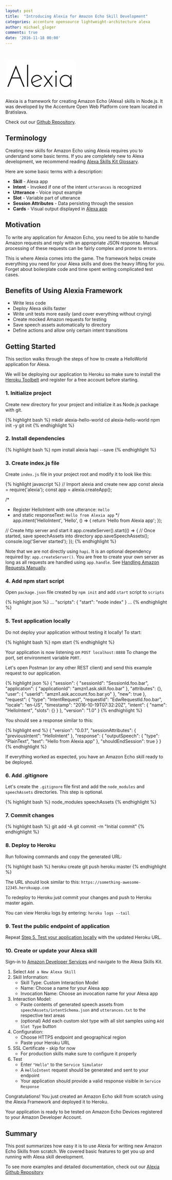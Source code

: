 ```yaml
---
layout: post
title:  "Introducing Alexia for Amazon Echo Skill Development"
categories: accenture opensource lightweight-architecture alexa
author: michael_gloger
comments: true
date: '2016-11-18 00:00'
---
```


<br />

![Alexia](/img/posts/alexia-framework/alexia-logo.png "Alexia")

Alexia is a framework for creating Amazon Echo (Alexa) skills in Node.js. It was developed by the Accenture Open Web Platform core team located in Bratislava.

Check out our [Github Repository](https://github.com/Accenture/alexia).

## Terminology

Creating new skills for Amazon Echo using Alexia requires you to understand some basic terms. 
If you are completely new to Alexa development, we recommend reading [Alexa Skills Kit Glossary](https://developer.amazon.com/public/solutions/alexa/alexa-skills-kit/docs/alexa-skills-kit-glossary).

Here are some basic terms with a description:

- **Skill** - Alexa app
- **Intent** - Invoked if one of the intent `utterances` is recognized
- **Utterance** - Voice input example
- **Slot** - Variable part of utterance
- **Session Attributes** - Data persisting through the session
- **Cards** - Visual output displayed in [Alexa app](http://alexa.amazon.com/)

## Motivation

To write any application for Amazon Echo, you need to be able to handle Amazon requests and reply with an appropriate JSON response. Manual processing of these requests can be fairly complex and prone to errors.

This is where Alexia comes into the game. The framework helps create everything you need for your Alexa skills and does the heavy lifting for you. Forget about boilerplate code and time spent writing complicated test cases.

## Benefits of Using Alexia Framework

- Write less code
- Deploy Alexa skills faster
- Write unit tests more easily (and cover everything without crying)
- Create mocked Amazon requests for testing 
- Save speech assets automatically to directory
- Define actions and allow only certain intent transitions

## Getting Started

This section walks through the steps of how to create a HelloWorld application for Alexa.

We will be deploying our application to Heroku so make sure to install the [Heroku Toolbelt](https://devcenter.heroku.com/articles/heroku-command-line#download-and-install) and register for a free account before starting.

### 1. Initialize project

Create new directory for your project and initialize it as Node.js package with git.

{% highlight bash %}
mkdir alexia-hello-world
cd alexia-hello-world
npm init -y
git init
{% endhighlight  %}


### 2. Install dependencies

{% highlight bash %}
npm install alexia hapi --save
{% endhighlight  %}

### 3. Create index.js file

Create `index.js` file in your project root and modify it to look like this:

{% highlight javascript %}
// Import alexia and create new app
const alexia = require('alexia');
const app = alexia.createApp();

/*
 * Register HelloIntent with one utterance: `Hello`
 * and static responseText: `Hello from Alexia app`
 */
app.intent('HelloIntent', 'Hello', () => {
    return 'Hello from Alexia app';
});

// Create http server and start it
app.createServer().start(() => {
    // Once started, save speechAssets into directory
    app.saveSpeechAssets();
    console.log('Server started');
});
{% endhighlight %}

Note that we are not directly using `hapi`. It is an optional dependency required by: `app.createServer()`. You are free to create your own server as long as all requests are handled using `app.handle`. See [Handling Amazon Requests Manually](https://github.com/Accenture/alexia#handling-amazon-requests-manually).

### 4. Add npm start script

Open `package.json` file created by `npm init` and add `start` script to `scripts`

{% highlight json %}
...
"scripts": {
    "start": "node index"
}
...
{% endhighlight %}

### 5. Test application locally

Do not deploy your application without testing it locally! To start:

{% highlight bash %}
npm start
{% endhighlight %}

Your application is now listening on `POST localhost:8888` To change the port, set environment variable `PORT`.

Let's open Postman (or any other REST client) and send this example request to our application.

{% highlight json %}
{
  "session": {
    "sessionId": "SessionId.foo.bar",
    "application": {
      "applicationId": "amzn1.ask.skill.foo.bar"
    },
    "attributes": {},
    "user": {
      "userId": "amzn1.ask.account.foo.bar.yo"
    },
    "new": true
  },
  "request": {
    "type": "IntentRequest",
    "requestId": "EdwRequestId.foo.bar",
    "locale": "en-US",
    "timestamp": "2016-10-19T07:32:20Z",
    "intent": {
      "name": "HelloIntent",
      "slots": {}
    }
  },
  "version": "1.0"
}
{% endhighlight %}

You should see a response similar to this:

{% highlight end %}
{
  "version": "0.0.1",
  "sessionAttributes": {
    "previousIntent": "HelloIntent"
  },
  "response": {
    "outputSpeech": {
      "type": "PlainText",
      "text": "Hello from Alexia app"
    },
    "shouldEndSession": true
  }
}
{% endhighlight %}

If everything worked as expected, you have an Amazon Echo skill ready to be deployed.

### 6. Add .gitignore

Let's create the `.gitignore` file first and add the `node_modules` and `speechAssets` directories. This step is optional.

{% highlight bash %}
node_modules
speechAssets
{% endhighlight %}

### 7. Commit changes

{% highlight bash %}
git add -A
git commit -m "Initial commit"
{% endhighlight %}

### 8. Deploy to Heroku

Run following commands and copy the generated URL:

{% highlight bash %}
heroku create
git push heroku master
{% endhighlight %}

The URL should look similar to this: `https://something-awesome-12345.herokuapp.com`

To redeploy to Heroku just commit your changes and push to Heroku master again.

You can view Heroku logs by entering: `heroku logs --tail`

### 9. Test the public endpoint of application

Repeat [Step 5. Test your application locally](9.-test-your-application-locally) with the updated Heroku URL.

### 10. Create or update your Alexa skill

Sign-in to [Amazon Developer Services](https://developer.amazon.com/) and navigate to the Alexa Skills Kit.

1. Select `Add a New Alexa Skill`
2. Skill Information:
    - Skill Type: Custom Interaction Model
    - Name: Choose a name for your Alexa app
    - Invocation Name: Choose an invocation name for your Alexa app
3. Interaction Model:
    - Paste contents of generated speech assets from `speechAssets/intentSchema.json` and `utterances.txt` to the respective text areas
    - (optional) Add each custom slot type with all slot samples using `Add Slot Type` button
4. Configuration:
    - Choose HTTPS endpoint and geographical region
    - Paste your Heroku URL
5. SSL Certificate - skip for now
    - For production skills make sure to configure it properly
6. Test
    - Enter `"Hello"` to the `Service Simulator`
    - A `HelloIntent` request should be generated and sent to your endpoint
    - Your application should provide a valid response visible in `Service Response`

Congratulations! You just created an Amazon Echo skill from scratch using the Alexia Framework and deployed it to Heroku.

Your application is ready to be tested on Amazon Echo Devices registered to your Amazon Developer Account.

## Summary

This post summarizes how easy it is to use Alexia for writing new Amazon Echo Skills from scratch. We covered basic features to get you up and running with Alexa skill development.

To see more examples and detailed documentation, check out our [Alexia Github Repository](https://github.com/Accenture/alexia)
